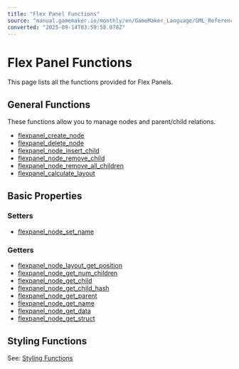 ```yaml
---
title: "Flex Panel Functions"
source: "manual.gamemaker.io/monthly/en/GameMaker_Language/GML_Reference/Flex_Panels/Function_Reference/section_index.htm"
converted: "2025-09-14T03:59:58.078Z"
---
```


# Flex Panel Functions

This page lists all the functions provided for Flex Panels.

## General Functions

These functions allow you to manage nodes and parent/child relations.

-   [flexpanel\_create\_node](flexpanel_create_node.md)
-   [flexpanel\_delete\_node](flexpanel_delete_node.md)
-   [flexpanel\_node\_insert\_child](flexpanel_node_insert_child.md)
-   [flexpanel\_node\_remove\_child](flexpanel_node_remove_child.md)
-   [flexpanel\_node\_remove\_all\_children](flexpanel_node_remove_all_children.md)
-   [flexpanel\_calculate\_layout](../../../../../../../GameMaker_Language/GML_Reference/Flex_Panels/Function_Reference/flexpanel_calculate_layout.md)

## Basic Properties

### Setters

-   [flexpanel\_node\_set\_name](flexpanel_node_set_name.md)

### Getters

-   [flexpanel\_node\_layout\_get\_position](flexpanel_node_layout_get_position.md)
-   [flexpanel\_node\_get\_num\_children](flexpanel_node_get_num_children.md)
-   [flexpanel\_node\_get\_child](flexpanel_node_get_child.md)
-   [flexpanel\_node\_get\_child\_hash](../../../../../../../GameMaker_Language/GML_Reference/Flex_Panels/Function_Reference/flexpanel_node_get_child_hash.md)
-   [flexpanel\_node\_get\_parent](flexpanel_node_get_parent.md)
-   [flexpanel\_node\_get\_name](flexpanel_node_get_name.md)
-   [flexpanel\_node\_get\_data](../../../../../../../GameMaker_Language/GML_Reference/Flex_Panels/Function_Reference/flexpanel_node_get_data.md)
-   [flexpanel\_node\_get\_struct](../../../../../../../GameMaker_Language/GML_Reference/Flex_Panels/Function_Reference/flexpanel_node_get_struct.md)

## Styling Functions

See: [Styling Functions](Styling_Functions/section_index.md)